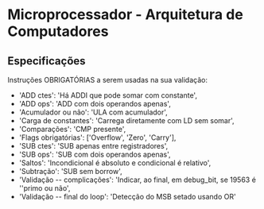 # Microprocessador - Arquitetura de Computadores

## Especificações
Instruções OBRIGATÓRIAS a serem usadas na sua validação:
 - 'ADD ctes': 'Há ADDI que pode somar com constante',
 - 'ADD ops': 'ADD com dois operandos apenas',
 - 'Acumulador ou não': 'ULA com acumulador',
 - 'Carga de constantes': 'Carrega diretamente com LD sem somar',
 - 'Comparações': 'CMP presente',
 - 'Flags obrigatórias': ['Overflow', 'Zero', 'Carry'],
 - 'SUB ctes': 'SUB apenas entre registradores',
 - 'SUB ops': 'SUB com dois operandos apenas',
 - 'Saltos': 'Incondicional é absoluto e condicional é relativo',
 - 'Subtração': 'SUB sem borrow',
 - 'Validação -- complicações': 'Indicar, ao final, em debug_bit, se 19563 é ''primo ou não',
 - 'Validação -- final do loop': 'Detecção do MSB setado usando OR'
